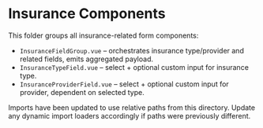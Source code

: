 # Insurance Components

This folder groups all insurance-related form components:

- `InsuranceFieldGroup.vue` – orchestrates insurance type/provider and related fields, emits aggregated payload.
- `InsuranceTypeField.vue` – select + optional custom input for insurance type.
- `InsuranceProviderField.vue` – select + optional custom input for provider, dependent on selected type.

Imports have been updated to use relative paths from this directory. Update any dynamic import loaders accordingly if paths were previously different.
